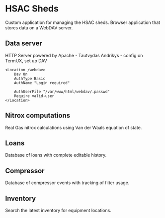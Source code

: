 # HSAC Sheds

Custom application for managing the HSAC sheds. Browser application that
stores data on a WebDAV server.

## Data server
HTTP Server powered by Apache - Tautvydas Andrikys - config on TermUX,
set up DAV

	<Location /webdav>
		Dav On
		AuthType Basic
		AuthName "Login required"

		AuthUserFile "/var/www/html/webdav/.passwd"
		Require valid-user
	</Location>

## Nitrox computations

Real Gas nitrox calculations using Van der Waals equation of state.

## Loans

Database of loans with complete editable history.

## Compressor

Database of compressor events with tracking of filter usage.

## Inventory

Search the latest inventory for equipment locations.


